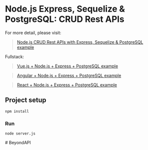 # Node.js Express, Sequelize & PostgreSQL: CRUD Rest APIs

For more detail, please visit:
> [Node.js CRUD Rest APIs with Express, Sequelize & PostgreSQL example](https://bezkoder.com/node-express-sequelize-postgresql/)

Fullstack:
> [Vue.js + Node.js + Express + PostgreSQL example](https://bezkoder.com/vue-node-express-postgresql/)

> [Angular + Node.js + Express + PostgreSQL example](https://bezkoder.com/angular-node-express-postgresql/)

> [React + Node.js + Express + PostgreSQL example](https://bezkoder.com/react-node-express-postgresql/)

## Project setup
```
npm install
```

### Run
```
node server.js
```
#   B e y o n d A P I  
 